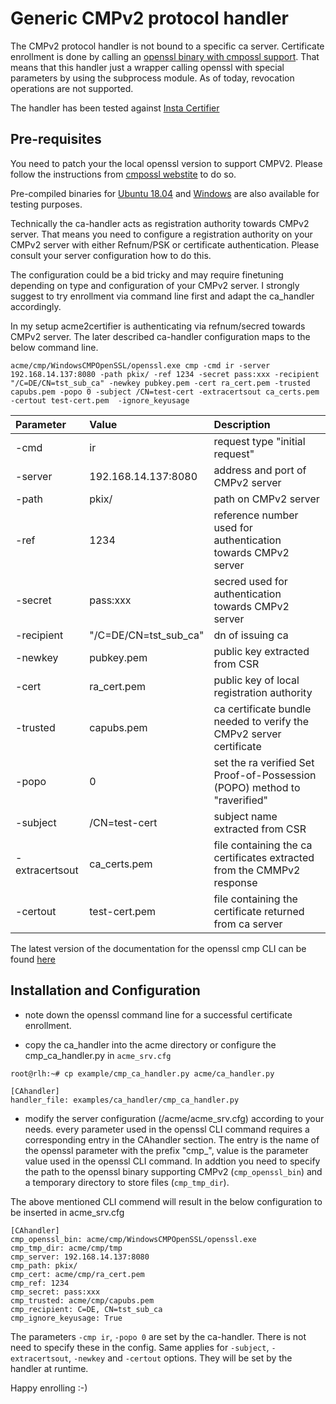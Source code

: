 <!-- markdownlint-disable  MD013 -->
<!-- CA handler using CMPv2 protocol -->
# Generic CMPv2 protocol handler

The CMPv2 protocol handler is not bound to a specific ca server. Certificate enrollment is done by calling an [openssl binary with cmpossl support](https://github.com/mpeylo/cmpossl/wiki).
That means that this handler just a wrapper calling openssl with special parameters by using the subprocess module.
As of today, revocation operations are not supported.

The handler has been tested against [Insta Certifier](https://www.insta.fi/en/services/cyber-security/insta-certifier)

## Pre-requisites

You need to patch your the local openssl version to support CMPV2. Please follow the instructions from [cmpossl webstite](https://github.com/mpeylo/cmpossl/wiki/Quick-Start) to do so.

Pre-compiled binaries for [Ubuntu 18.04](https://github.com/grindsa/acme2certifier/raw/master/examples/ca_handler/UB18CMPOpenSSL.7z) and [Windows](https://github.com/grindsa/acme2certifier/raw/master/examples/ca_handler/WindowsCMPOpenSSL.zip) are also available for testing purposes.

Technically the ca-handler acts as registration authority towards CMPv2 server. That means you need to configure a registration authority on your CMPv2 server with
either Refnum/PSK or certificate authentication. Please consult your server configuration how to do this.

The configuration could be a bid tricky and may require finetuning depending on type and configuration of your CMPv2 server. I strongly suggest to try enrollment via
command line first and adapt the ca_handler accordingly.

In my setup acme2certifier is authenticating via refnum/secred towards CMPv2 server. The later described ca-handler configuration maps to the below command line.

```shell
acme/cmp/WindowsCMPOpenSSL/openssl.exe cmp -cmd ir -server 192.168.14.137:8080 -path pkix/ -ref 1234 -secret pass:xxx -recipient "/C=DE/CN=tst_sub_ca" -newkey pubkey.pem -cert ra_cert.pem -trusted capubs.pem -popo 0 -subject /CN=test-cert -extracertsout ca_certs.pem -certout test-cert.pem  -ignore_keyusage
```

| Parameter | Value | Description |
| :-------  | :---- | :---------- |
|-cmd | ir | request type "initial request"|
|-server| 192.168.14.137:8080| address and port of CMPv2 server|
|-path | pkix/ | path on CMPv2 server |
|-ref | 1234 | reference number used for authentication towards CMPv2 server |
|-secret | pass:xxx | secred used for authentication towards CMPv2 server |
|-recipient | "/C=DE/CN=tst_sub_ca" | dn of issuing ca |
|-newkey | pubkey.pem | public key extracted from CSR |
|-cert | ra_cert.pem | public key of local registration authority |
|-trusted | capubs.pem | ca certificate bundle needed to verify the CMPv2 server certificate |
|-popo | 0 | set the ra verified Set Proof-of-Possession (POPO) method to "raverified" |
|-subject | /CN=test-cert | subject name extracted from CSR |
|-extracertsout | ca_certs.pem | file containing the ca certificates extracted from the CMMPv2 response |
|-certout | test-cert.pem | file containing the certificate returned from ca server |

The latest version of the documentation for the openssl cmp CLI can be found [here](https://github.com/mpeylo/cmpossl/blob/cmp/doc/man1/openssl-cmp.pod)

## Installation and Configuration

- note down the openssl command line for a successful certificate enrollment.

- copy the ca_handler into the acme directory or configure the cmp_ca_handler.py in `acme_srv.cfg`

```bash
root@rlh:~# cp example/cmp_ca_handler.py acme/ca_handler.py
```

```config
[CAhandler]
handler_file: examples/ca_handler/cmp_ca_handler.py
```

- modify the server configuration (/acme/acme_srv.cfg) according to your needs. every parameter used in the openssl CLI command requires a corresponding entry in the CAhandler
section. The entry is the name of the openssl parameter with the prefix "cmp_", value is the parameter value used in the openssl CLI command. In addtion you need to specify the
path to the openssl binary supporting CMPv2 (`cmp_openssl_bin`) and a temporary directory to store files (`cmp_tmp_dir`).

The above mentioned CLI commend will result in the below configuration to be inserted in acme_srv.cfg

```config
[CAhandler]
cmp_openssl_bin: acme/cmp/WindowsCMPOpenSSL/openssl.exe
cmp_tmp_dir: acme/cmp/tmp
cmp_server: 192.168.14.137:8080
cmp_path: pkix/
cmp_cert: acme/cmp/ra_cert.pem
cmp_ref: 1234
cmp_secret: pass:xxx
cmp_trusted: acme/cmp/capubs.pem
cmp_recipient: C=DE, CN=tst_sub_ca
cmp_ignore_keyusage: True
```

The parameters `-cmp ir`, `-popo 0` are set by the ca-handler. There is not need to specify these in the config. Same applies for `-subject`, `-extracertsout`, `-newkey` and `-certout` options.
They will be set by the handler at runtime.

Happy enrolling :-)
